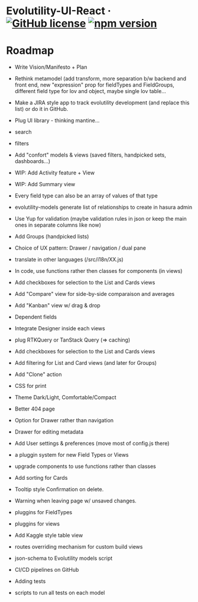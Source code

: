 # Evolutility-UI-React &middot; [![GitHub license](https://img.shields.io/github/license/evoluteur/evolutility-ui-react)](https://github.com/evoluteur/evolutility-ui-react/blob/master/LICENSE) [![npm version](https://img.shields.io/npm/v/evolutility-ui-react)](https://www.npmjs.com/package/evolutility-ui-react)

# Roadmap

- Write Vision/Manifesto + Plan

- Rethink metamodel (add transform, more separation b/w backend and front end, new "expression" prop for fieldTypes and FieldGroups, different field type for lov and object, maybe single lov table...

- Make a JIRA style app to track evolutility development (and replace this list) or do it in GitHub.

- Plug UI library - thinking mantine...
- search
- filters
- Add "confort" models & views (saved filters, handpicked sets, dashboards...)
- WIP: Add Activity feature + View
- WIP: Add Summary view
- Every field type can also be an array of values of that type
- evolutility-models generate list of relationships to create in hasura admin
- Use Yup for validation (maybe validation rules in json or keep the main ones in separate columns like now)
- Add Groups (handpicked lists)
- Choice of UX pattern: Drawer / navigation / dual pane
- translate in other languages (/src/i18n/XX.js)
- In code, use functions rather then classes for components (in views)
- Add checkboxes for selection to the List and Cards views
- Add "Compare" view for side-by-side comparaison and averages
- Add "Kanban" view w/ drag & drop
- Dependent fields
- Integrate Designer inside each views
- plug RTKQuery or TanStack Query (=> caching)
- Add checkboxes for selection to the List and Cards views
- Add filtering for List and Card views (and later for Groups)
- Add "Clone" action
- CSS for print
- Theme Dark/Light, Comfortable/Compact
- Better 404 page
- Option for Drawer rather than navigation
- Drawer for editing metadata
- Add User settings & preferences (move most of config.js there)
- a pluggin system for new Field Types or Views
- upgrade components to use functions rather than classes
- Add sorting for Cards
- Tooltip style Confirmation on delete.
- Warning when leaving page w/ unsaved changes.
- pluggins for FieldTypes
- pluggins for views
- Add Kaggle style table view
- routes overriding mechanism for custom build views
- json-schema to Evolutility models script
- CI/CD pipelines on GitHub
- Adding tests
- scripts to run all tests on each model